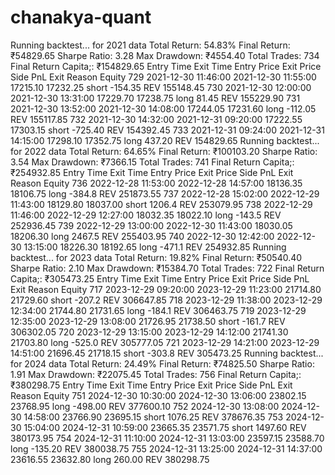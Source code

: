 # chanakya-quant


Running backtest... for 2021 data
Total Return: 54.83%
Final Return: ₹54829.65
Sharpe Ratio: 3.28
Max Drawdown: ₹4554.40
Total Trades: 734
Final Return Capita;: ₹154829.65
             Entry Time           Exit Time  Entry Price  Exit Price   Side     PnL Exit Reason     Equity
729 2021-12-30 11:46:00 2021-12-30 11:55:00     17215.10    17232.25  short -154.35         REV  155148.45
730 2021-12-30 12:00:00 2021-12-30 13:31:00     17229.70    17238.75   long   81.45         REV  155229.90
731 2021-12-30 13:52:00 2021-12-30 14:08:00     17244.05    17231.60   long -112.05         REV  155117.85
732 2021-12-30 14:32:00 2021-12-31 09:20:00     17222.55    17303.15  short -725.40         REV  154392.45
733 2021-12-31 09:24:00 2021-12-31 14:15:00     17298.10    17352.75   long  437.20         REV  154829.65
Running backtest... for 2022 data
Total Return: 64.65%
Final Return: ₹100103.20
Sharpe Ratio: 3.54
Max Drawdown: ₹7366.15
Total Trades: 741
Final Return Capita;: ₹254932.85
             Entry Time           Exit Time  Entry Price  Exit Price   Side     PnL Exit Reason     Equity
736 2022-12-28 11:53:00 2022-12-28 14:57:00     18136.35    18106.75   long  -384.8         REV  251873.55
737 2022-12-28 15:02:00 2022-12-29 11:43:00     18129.80    18037.00  short  1206.4         REV  253079.95
738 2022-12-29 11:46:00 2022-12-29 12:27:00     18032.35    18022.10   long  -143.5         REV  252936.45
739 2022-12-29 13:00:00 2022-12-30 11:43:00     18030.05    18206.30   long  2467.5         REV  255403.95
740 2022-12-30 12:42:00 2022-12-30 13:15:00     18226.30    18192.65   long  -471.1         REV  254932.85
Running backtest... for 2023 data
Total Return: 19.82%
Final Return: ₹50540.40
Sharpe Ratio: 2.10
Max Drawdown: ₹15384.70
Total Trades: 722
Final Return Capita;: ₹305473.25
             Entry Time           Exit Time  Entry Price  Exit Price   Side    PnL Exit Reason     Equity
717 2023-12-29 09:20:00 2023-12-29 11:23:00     21714.80    21729.60  short -207.2         REV  306647.85
718 2023-12-29 11:38:00 2023-12-29 12:34:00     21744.80    21731.65   long -184.1         REV  306463.75
719 2023-12-29 12:35:00 2023-12-29 13:08:00     21726.95    21738.50  short -161.7         REV  306302.05
720 2023-12-29 13:15:00 2023-12-29 14:12:00     21741.30    21703.80   long -525.0         REV  305777.05
721 2023-12-29 14:21:00 2023-12-29 14:51:00     21696.45    21718.15  short -303.8         REV  305473.25
Running backtest... for 2024 data
Total Return: 24.49%
Final Return: ₹74825.50
Sharpe Ratio: 1.91
Max Drawdown: ₹22075.45
Total Trades: 756
Final Return Capita;: ₹380298.75
             Entry Time           Exit Time  Entry Price  Exit Price   Side      PnL Exit Reason     Equity
751 2024-12-30 10:30:00 2024-12-30 13:06:00     23802.15    23768.95   long  -498.00         REV  377600.10
752 2024-12-30 13:08:00 2024-12-30 14:58:00     23766.90    23695.15  short  1076.25         REV  378676.35
753 2024-12-30 15:04:00 2024-12-31 10:59:00     23665.35    23571.75  short  1497.60         REV  380173.95
754 2024-12-31 11:10:00 2024-12-31 13:03:00     23597.15    23588.70   long  -135.20         REV  380038.75
755 2024-12-31 13:25:00 2024-12-31 14:37:00     23616.55    23632.80   long   260.00         REV  380298.75